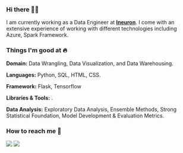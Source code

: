 ### Hi there 👋🏻 
I am currently working as a Data Engineer at [**Ineuron**](https://ineuron.ai/). I come with an extensive experience of working with different technologies including Azure, Spark Framework.


### Things I'm good at :fire:

**Domain:** Data Wrangling, Data Visualization, and Data Warehousing.

**Languages:**  Python, SQL, HTML, CSS.

**Framework:** Flask, Tensorflow

**Libraries & Tools:** .

**Data Analysis:** Exploratory Data Analysis, Ensemble Methods, Strong Statistical Foundation, Model Development & Evaluation Metrics.

### How to reach me 📱 

[<img target="_blank" src="https://img.icons8.com/cotton/64/000000/whatsapp--v4.png"/>](https://wa.me/919557708565) [<img target="_blank" src="https://img.icons8.com/doodle/64/000000/linkedin-circled.png"/>](http://Linkedin.com/in/haiderali001/) 
